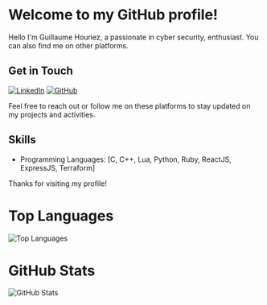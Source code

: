 # Welcome to my GitHub profile!

Hello I'm Guillaume Houriez, a passionate in cyber security, enthusiast. You can also find me on other platforms.

## Get in Touch

[![LinkedIn](https://img.shields.io/badge/LinkedIn-Connect-blue?style=flat&logo=linkedin)](https://www.linkedin.com/in/guillaume-houriez-7424b9206)
[![GitHub](https://img.shields.io/badge/GitHub-Follow-green?style=flat&logo=github)](https://github.com/yxng-hrz)

Feel free to reach out or follow me on these platforms to stay updated on my projects and activities.

## Skills

- Programming Languages: [C, C++, Lua, Python, Ruby, ReactJS, ExpressJS, Terraform]

Thanks for visiting my profile!

# Top Languages

<!-- Top Languages -->
![Top Languages](https://github-readme-stats.vercel.app/api/top-langs/?username=yxng-hrz&layout=compact)

# GitHub Stats

<!-- GitHub Stats -->
![GitHub Stats](https://github-readme-stats.vercel.app/api?username=yxng-hrz&show_icons=true&theme=radical)
